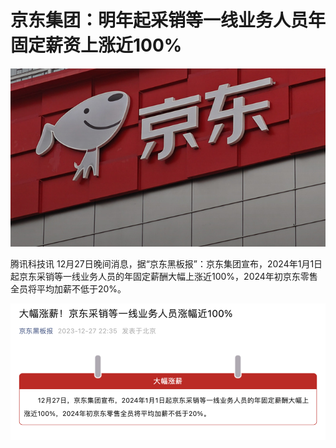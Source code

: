 # 京东集团：明年起采销等一线业务人员年固定薪资上涨近100%

![4fe9436683972386cb66d8561279ddae.jpg](./京东集团明年起采销等一线业务人员年固定薪资上涨近100/4fe9436683972386cb66d8561279ddae.jpg)

腾讯科技讯
12月27日晚间消息，据“京东黑板报”：京东集团宣布，2024年1月1日起京东采销等一线业务人员的年固定薪酬大幅上涨近100%，2024年初京东零售全员将平均加薪不低于20%。

![b5a2c7498d9c1f00473ff764e153a850.jpg](./京东集团明年起采销等一线业务人员年固定薪资上涨近100/b5a2c7498d9c1f00473ff764e153a850.jpg)

